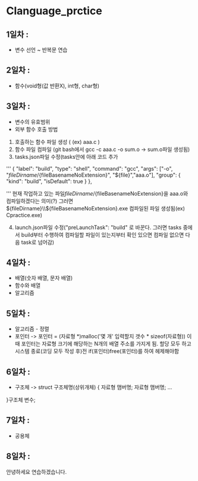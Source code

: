# Clanguage_prctice

## 1일차 : 
* 변수 선언 ~ 반복문 연습 

## 2일차 : 
* 함수(void형(값 반환X), int형, char형)

## 3일차 : 
* 변수의 유효범위
* 외부 함수 호출 방법

1.  호출하는 함수 파일 생성 ( (ex) aaa.c )
2. 함수 파일 컴파일 (git bash에서 gcc -c aaa.c -o sum.o -> sum.o파일 생성됨)
3. tasks.json파일 수정(tasks안에 아래 코드 추가

'''
            {
			"label": "build",
			"type": "shell",
			"command": "gcc",
			"args": ["-o", "${fileDirname}/${fileBasenameNoExtension}", "${file}","aaa.o"],
			"group": {
				"kind": "build",
				"isDefault": true
			}
		},

'''
     현재 작업하고 있는 파일${fileDirname}/${fileBasenameNoExtension}을 aaa.o와 컴파일하겠다는 의미(?)
     그러면 ${fileDirname}\\${fileBasenameNoExtension}.exe 컴파일된 파일 생성됨(ex) Cpractice.exe)

            
4. launch.json파일 수정("preLaunchTask": "build" 로 바꾼다. 그러면 tasks 중에서 build부터 수행하여 
컴파일할 파일이 있는지부터 확인 있으면 컴파일 없으면 다음 task로 넘어감)

## 4일차 : 
* 배열(숫자 배열, 문자 배열)
* 함수와 배열
* 알고리즘

## 5일차 : 
* 알고리즘 - 정렬
* 포인터 -> 포인터 = (자료형 *)malloc('몇 개' 입력할지 갯수 * sizeof(자료형)) 
이때 포인터는 자료형 크기에 해당하는 N개의 배열 주소를 가지게 됨.
할당 모두 하고 시스템 종료(코딩 모두 작성 후)전 if(포인터)free(포인터)를 하여 헤제해야함

## 6일차 :
* 구조체 -> struct 구조체명(상위개체) {
					자료형 맴버명;
					자료형 맴버명;
					...

}구조체 변수;


## 7일차 :
* 공용체

## 8일차 :

안녕하세요 연습하겠습니다.

